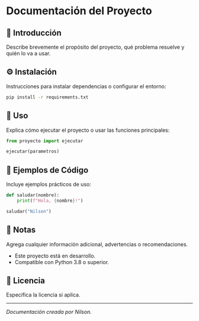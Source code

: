 # Documentación del Proyecto

## 📘 Introducción
Describe brevemente el propósito del proyecto, qué problema resuelve y quién lo va a usar.

## ⚙️ Instalación
Instrucciones para instalar dependencias o configurar el entorno:

```bash
pip install -r requirements.txt
```

## 🚀 Uso
Explica cómo ejecutar el proyecto o usar las funciones principales:

```python
from proyecto import ejecutar

ejecutar(parametros)
```

## 🧪 Ejemplos de Código
Incluye ejemplos prácticos de uso:

```python
def saludar(nombre):
    print(f"Hola, {nombre}!")

saludar("Nilson")
```

## 📝 Notas
Agrega cualquier información adicional, advertencias o recomendaciones.

- Este proyecto está en desarrollo.
- Compatible con Python 3.8 o superior.

## 📄 Licencia
Especifica la licencia si aplica.

---

*Documentación creada por Nilson.*
